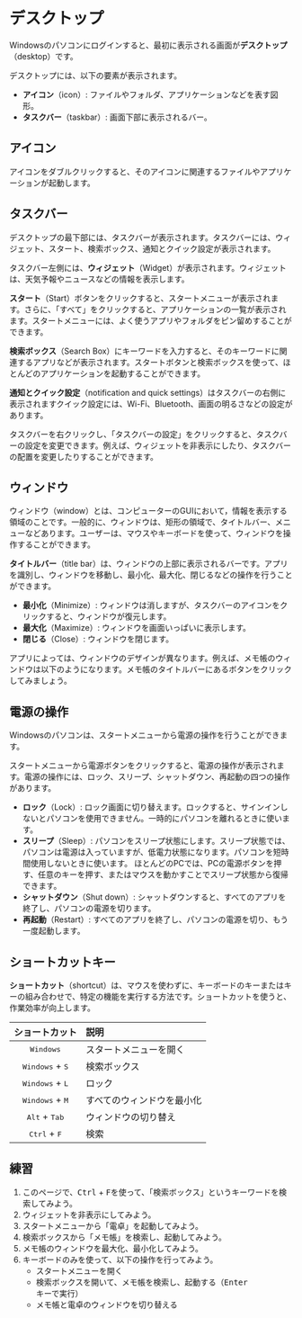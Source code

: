# デスクトップ

Windowsのパソコンにログインすると、最初に表示される画面が**デスクトップ**（desktop）です。

<!-- :::{figure-md} desktop
<img src="./images/desktop/desktop.png" alt="デスクトップ" width="600px">

デスクトップの基本画面
::: -->

デスクトップには、以下の要素が表示されます。

- **アイコン**（icon）: ファイルやフォルダ、アプリケーションなどを表す図形。
- **タスクバー**（taskbar）: 画面下部に表示されるバー。

## アイコン

アイコンをダブルクリックすると、そのアイコンに関連するファイルやアプリケーションが起動します。

## タスクバー

デスクトップの最下部には、タスクバーが表示されます。タスクバーには、ウィジェット、スタート、検索ボックス、通知とクイック設定が表示されます。

タスクバー左側には、**ウィジェット**（Widget）が表示されます。ウィジェットは、天気予報やニュースなどの情報を表示します。

**スタート**（Start）ボタンをクリックすると、スタートメニューが表示されます。さらに、「すべて」をクリックすると、アプリケーションの一覧が表示されます。スタートメニューには、よく使うアプリやフォルダをピン留めすることができます。

**検索ボックス**（Search Box）にキーワードを入力すると、そのキーワードに関連するアプリなどが表示されます。スタートボタンと検索ボックスを使って、ほとんどのアプリケーションを起動することができます。

**通知とクイック設定**（notification and quick settings）はタスクバーの右側に表示されますクイック設定には、Wi-Fi、Bluetooth、画面の明るさなどの設定があります。

タスクバーを右クリックし、「タスクバーの設定」をクリックすると、タスクバーの設定を変更できます。例えば、ウィジェットを非表示にしたり、タスクバーの配置を変更したりすることができます。

## ウィンドウ

ウィンドウ（window）とは、コンピューターのGUIにおいて，情報を表示する領域のことです。一般的に、ウィンドウは、矩形の領域で、タイトルバー、メニューなどあります。ユーザーは、マウスやキーボードを使って、ウィンドウを操作することができます。

**タイトルバー**（title bar）は、ウィンドウの上部に表示されるバーです。アプリを識別し、ウィンドウを移動し、最小化、最大化、閉じるなどの操作を行うことができます。

- **最小化**（Minimize）: ウィンドウは消しますが、タスクバーのアイコンをクリックすると、ウィンドウが復元します。
- **最大化**（Maximize）: ウィンドウを画面いっぱいに表示します。
- **閉じる**（Close）: ウィンドウを閉じます。

アプリによっては、ウィンドウのデザインが異なります。例えば、メモ帳のウィンドウは以下のようになります。メモ帳のタイトルバーにあるボタンをクリックしてみましょう。

<!-- :::{figure-md} notepad
<img src="./images/desktop/notepad.png" alt="メモ帳" width="600px">

メモ帳のウィンドウ
::: -->

## 電源の操作

Windowsのパソコンは、スタートメニューから電源の操作を行うことができます。

スタートメニューから電源ボタンをクリックすると、電源の操作が表示されます。電源の操作には、ロック、スリープ、シャットダウン、再起動の四つの操作があります。

- **ロック**（Lock）: ロック画面に切り替えます。ロックすると、サインインしないとパソコンを使用できません。一時的にパソコンを離れるときに使います。
- **スリープ**（Sleep）: パソコンをスリープ状態にします。スリープ状態では、パソコンは電源は入っていますが、低電力状態になります。パソコンを短時間使用しないときに使います。 ほとんどのPCでは、PCの電源ボタンを押す、任意のキーを押す、またはマウスを動かすことでスリープ状態から復帰できます。
- **シャットダウン**（Shut down）: シャットダウンすると、すべてのアプリを終了し、パソコンの電源を切ります。
- **再起動**（Restart）: すべてのアプリを終了し、パソコンの電源を切り、もう一度起動します。

## ショートカットキー

**ショートカット**（shortcut）は、マウスを使わずに、キーボードのキーまたはキーの組み合わせで、特定の機能を実行する方法です。ショートカットを使うと、作業効率が向上します。

|          ショートカット           | 説明                       |
| :-------------------------------: | :------------------------- |
|        <kbd>Windows</kbd>         | スタートメニューを開く     |
| <kbd>Windows</kbd> + <kbd>S</kbd> | 検索ボックス               |
| <kbd>Windows</kbd> + <kbd>L</kbd> | ロック                     |
| <kbd>Windows</kbd> + <kbd>M</kbd> | すべてのウィンドウを最小化 |
|  <kbd>Alt</kbd> + <kbd>Tab</kbd>  | ウィンドウの切り替え       |
|  <kbd>Ctrl</kbd> + <kbd>F</kbd>   | 検索                       |

## 練習

1. このページで、<kbd>Ctrl</kbd> + <kbd>F</kbd>を使って、「検索ボックス」というキーワードを検索してみよう。
2. ウィジェットを非表示にしてみよう。
3. スタートメニューから「電卓」を起動してみよう。
4. 検索ボックスから「メモ帳」を検索し、起動してみよう。
5. メモ帳のウィンドウを最大化、最小化してみよう。
6. キーボードのみを使って、以下の操作を行ってみよう。
   - スタートメニューを開く
   - 検索ボックスを開いて、メモ帳を検索し、起動する（<kbd>Enter</kbd>キーで実行）
   - メモ帳と電卓のウィンドウを切り替える